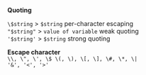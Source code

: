 **Quoting**

`\$string` > `$string` per-character escaping  
`"$string"` > `value of variable` weak quoting  
`'$string'` > `$string` strong quoting  

**Escape character**  
`\\, \", \', \$ \(, \), \[, \], \#, \*, \|`  
`'&', '<', '>'`  
